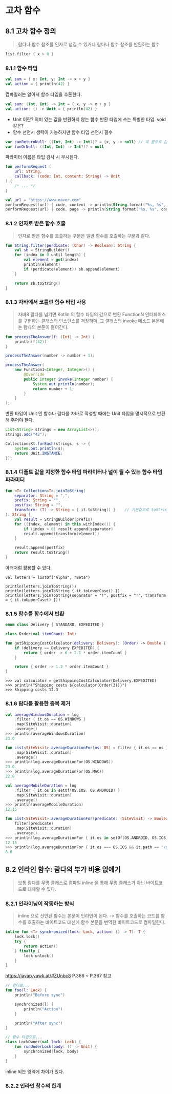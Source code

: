 # 고차 함수

## 8.1 고차 함수 정의

> 람다나 함수 참조를 인자로 넘길 수 있거나 람다나 함수 참조를 반환하는 함수

```kotlin
list.filter { x > 0 }
```

### 8.1.1 함수 타입

```kotlin
val sum = { x: Int, y: Int -> x + y }
val action = { println(42) }
```

컴파일러는 알아서 함수 타입을 추론한다.

```Kotlin
val sum: (Int, Int) -> Int = { x, y -> x + y }
val action: () -> Unit = { println(42) }
```

- Unit 이란? 의미 있는 값을 반환하지 않는 함수 반환 타입에 쓰는 특별한 타입. void 같은?
- 함수 선언시 생략이 가능하지만 함수 타입 선언시 필수

```kotlin
var canReturnNull: ((Int, Int) -> Int?)? = {x, y -> null} // 꼭 괄호로 감싸줘야?
var funOrNull: ((Int, Int) -> Int?)? = null
```

파라미터 이름은 타입 검사 시 무시된다.
```kotlin
fun performRequest (
    url: String,
    callback: (code: Int, content: String) -> Unit
) {
    /* ... */
}

val url = "https://www.naver.com"
performRequest(url) { code, content -> println(String.format("%s, %s", code, content)) }
performRequest(url) { code, page -> println(String.format("%s, %s", code, page)) }
```

### 8.1.2 인자로 받은 함수 호출

> 인자로 받은 함수를 호출하는 구문은 일반 함수를 호출하는 구문과 같다.

```kotlin
fun String.filter(perdicate: (Char) -> Boolean): String {
    val sb = StringBuilder()
    for (index in 0 until length) {
        val element = get(index)
        println(element)
        if (perdicate(element)) sb.append(element)
    }

    return sb.toString()
}
```

### 8.1.3 자바에서 코틀린 함수 타입 사용

> 자바8 람다를 넘기면 Kotlin 의 함수 타입의 값으로 변환
> FunctionN 인터페이스를 구현하는 클래스의 인스턴스를 저장하며, 그 클래스의 invoke 메소드 본문에는 람다의 본문이 들어간다.

```kotlin
fun processTheAnswer(f: (Int) -> Int) {
    println(f(42))
}
```

```java
processTheAnswer(number -> number + 1);

processTheAnswer(
    new Function1<Integer, Integer>() {
        @Override
        public Integer invoke(Integer number) {
            System.out.println(number);
            return number + 1;
        }
    }
);
```

반환 타입이 Unit 인 함수나 람다를 자바로 작성할 때에는 Unit 타입을 명시적으로 반환해 주어야 한다.

```java
List<String> strings = new ArrayList<>();
strings.add("42");

CollectionsKt.forEach(strings, s -> {
    System.out.println(s);
    return Unit.INSTANCE;
});
```

### 8.1.4 디폴트 값을 지정한 함수 타입 파라미터나 널이 될 수 있는 함수 타입 파라미터

```kotlin
fun <T> Collection<T>.joinToString(
    separator: String = ",",
    prefix: String = "",
    postfix: String = "",
    transform: (T) -> String = { it.toString() }    // 기본값으로 toString() 사용
): String {
    val result = StringBuilder(prefix)
    for ((index, element) in this.withIndex()) {
        if (index > 0) result.append(separator)
        result.append(transform(element))
    }

    result.append(postfix)
    return result.toString()
}
```

아래처럼 활용할 수 있다.

```
val letters = listOf("Alpha", "Beta")

println(letters.joinToString())
println(letters.joinToString { it.toLowerCase() })
println(letters.joinToString(separator = "!", postfix = "!", transform = { it.toUpperCase() }))
```

### 8.1.5 함수를 함수에서 반환

```kotlin
enum class Delivery { STANDARD, EXPEDITED }

class Order(val itemCount: Int)

fun getShippingCostCalculator(delivery: Delivery): (Order) -> Double {
    if (delivery == Delivery.EXPEDITED) {
        return { order -> 6 + 2.1 * order.itemCount }
    }

    return { order -> 1.2 * order.itemCount }
}
```

```
>>> val calculator = getShippingCostCalculator(Delivery.EXPEDITED)
>>> println("Shipping costs ${calculator(Order(3))}")
>>> Shipping costs 12.3
```

### 8.1.6 람다를 활용한 중복 제거

```kotlin
val averageWindowsDuration = log
    .filter { it.os == OS.WINDOWS }
    .map(SiteVisit::duration)
    .average()
>>> println(averageWindowsDuration)
23.0

fun List<SiteVisit>.averageDurationFor(os: OS) = filter { it.os == os }
    .map(SiteVisit::duration)
    .average()
>>> println(log.averageDurationFor(OS.WINDOWS))
23.0
>>> println(log.averageDurationFor(OS.MAC))
22.0

val averageMobileDuration = log
    .filter { it.os in setOf(OS.IOS, OS.ANDROID) }
    .map(SiteVisit::duration)
    .average()
>>> println(averageMobileDuration)
12.15

fun List<SiteVisit>.averageDurationFor(predicate: (SiteVisit) -> Boolean) =
    filter(predicate)
    .map(SiteVisit::duration)
    .average()
>>> println(log.averageDurationFor { it.os in setOf(OS.ANDROID, OS.IOS) })
12.15
>>> println(log.averageDurationFor { it.os === OS.IOS && it.path == "/signup" })
8.0
```

## 8.2 인라인 함수: 람다의 부가 비용 없애기

> 보통 람다를 무명 클래스로 컴파일
> inline 을 통해 무명 클래스가 아닌 바이트코드로 대체할 수 있다.

### 8.2.1 인라이닝이 작동하는 방식

> inline 으로 선언된 함수는 본문이 인라인이 된다.
> -> 함수를 호출하는 코드를 함수를 호출하는 바이트코드 대신에 함수 본문을 번역한 바이트코드로 컴파일한다.

```kotlin
inline fun <T> synchronized(lock: Lock, action: () -> T): T {
    lock.lock()
    try {
        return action()
    } finally {
        lock.unlock()
    }
}
```

https://javap.yawk.at/#ZUnbc8
P.366 ~ P.367 참고
```kotlin
// 람다로...
fun foo(l: Lock) {
    println("Before sync")

    synchronized(l) {
        println("Action")
    }

    println("After sync")
}

// 함수 타입으로...
class LockOwner(val lock: Lock) {
    fun runUnderLock(body: () -> Unit) {
        synchronized(lock, body)
    }
}
```

inline 되는 영역에 차이가 있다.

### 8.2.2 인라인 함수의 한계

